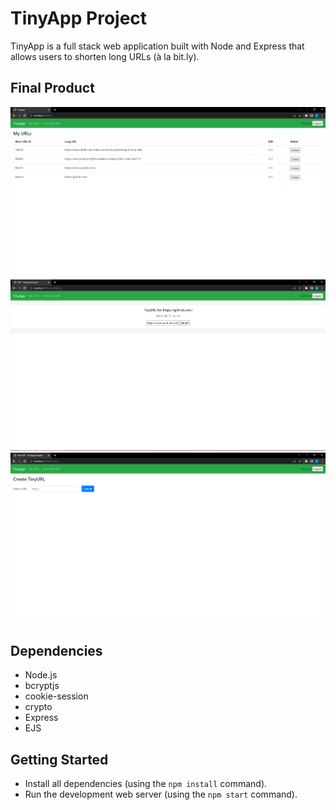 # TinyApp Project

TinyApp is a full stack web application built with Node and Express that allows users to shorten long URLs (à la bit.ly).

## Final Product

!["Main page displaying shortened urls and their accompanying long urls"](https://github.com/lilygo92/tinyapp/blob/master/docs/urls_page.png?raw=true)
!["Page for editing where a short url redirects to"](https://github.com/lilygo92/tinyapp/blob/master/docs/url_editing.png?raw=true)
!["Page for creating a new url"](https://github.com/lilygo92/tinyapp/blob/master/docs/url_new.png?raw=true)


## Dependencies

- Node.js
- bcryptjs
- cookie-session
- crypto 
- Express
- EJS

## Getting Started

- Install all dependencies (using the `npm install` command).
- Run the development web server (using the `npm start` command).

